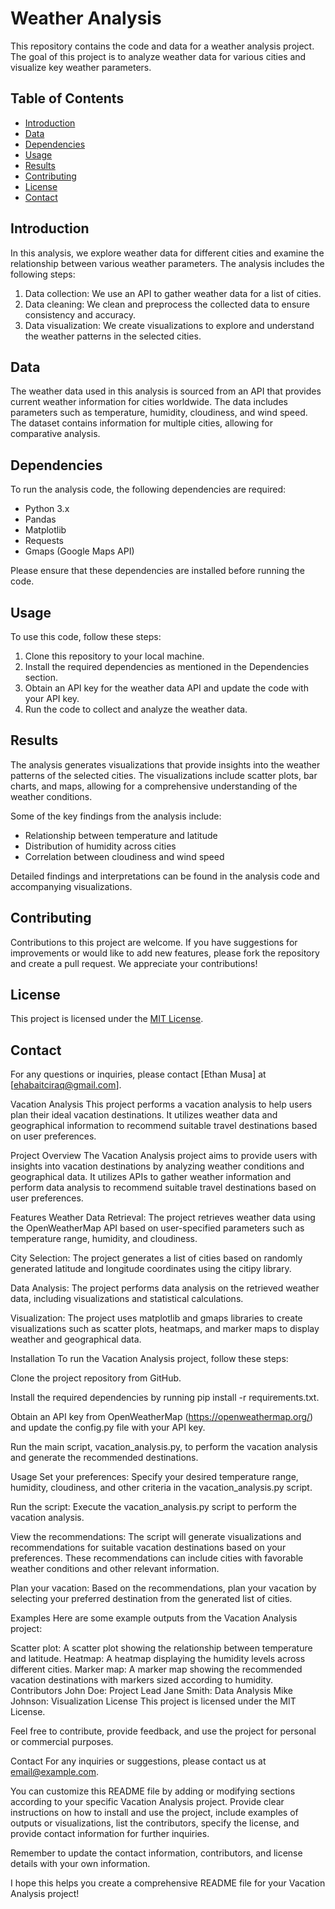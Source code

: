 # Weather Analysis

This repository contains the code and data for a weather analysis project. The goal of this project is to analyze weather data for various cities and visualize key weather parameters.

## Table of Contents

- [Introduction](#introduction)
- [Data](#data)
- [Dependencies](#dependencies)
- [Usage](#usage)
- [Results](#results)
- [Contributing](#contributing)
- [License](#license)
- [Contact](#contact)

## Introduction

In this analysis, we explore weather data for different cities and examine the relationship between various weather parameters. The analysis includes the following steps:

1. Data collection: We use an API to gather weather data for a list of cities.
2. Data cleaning: We clean and preprocess the collected data to ensure consistency and accuracy.
3. Data visualization: We create visualizations to explore and understand the weather patterns in the selected cities.

## Data

The weather data used in this analysis is sourced from an API that provides current weather information for cities worldwide. The data includes parameters such as temperature, humidity, cloudiness, and wind speed. The dataset contains information for multiple cities, allowing for comparative analysis.

## Dependencies

To run the analysis code, the following dependencies are required:

- Python 3.x
- Pandas
- Matplotlib
- Requests
- Gmaps (Google Maps API)

Please ensure that these dependencies are installed before running the code.

## Usage

To use this code, follow these steps:

1. Clone this repository to your local machine.
2. Install the required dependencies as mentioned in the Dependencies section.
3. Obtain an API key for the weather data API and update the code with your API key.
4. Run the code to collect and analyze the weather data.

## Results

The analysis generates visualizations that provide insights into the weather patterns of the selected cities. The visualizations include scatter plots, bar charts, and maps, allowing for a comprehensive understanding of the weather conditions.

Some of the key findings from the analysis include:

- Relationship between temperature and latitude
- Distribution of humidity across cities
- Correlation between cloudiness and wind speed

Detailed findings and interpretations can be found in the analysis code and accompanying visualizations.

## Contributing

Contributions to this project are welcome. If you have suggestions for improvements or would like to add new features, please fork the repository and create a pull request. We appreciate your contributions!

## License

This project is licensed under the [MIT License](LICENSE).

## Contact

For any questions or inquiries, please contact [Ethan Musa] at [ehabaitciraq@gmail.com].

Vacation Analysis
This project performs a vacation analysis to help users plan their ideal vacation destinations. It utilizes weather data and geographical information to recommend suitable travel destinations based on user preferences.

Project Overview
The Vacation Analysis project aims to provide users with insights into vacation destinations by analyzing weather conditions and geographical data. It utilizes APIs to gather weather information and perform data analysis to recommend suitable travel destinations based on user preferences.

Features
Weather Data Retrieval: The project retrieves weather data using the OpenWeatherMap API based on user-specified parameters such as temperature range, humidity, and cloudiness.

City Selection: The project generates a list of cities based on randomly generated latitude and longitude coordinates using the citipy library.

Data Analysis: The project performs data analysis on the retrieved weather data, including visualizations and statistical calculations.

Visualization: The project uses matplotlib and gmaps libraries to create visualizations such as scatter plots, heatmaps, and marker maps to display weather and geographical data.

Installation
To run the Vacation Analysis project, follow these steps:

Clone the project repository from GitHub.

Install the required dependencies by running pip install -r requirements.txt.

Obtain an API key from OpenWeatherMap (https://openweathermap.org/) and update the config.py file with your API key.

Run the main script, vacation_analysis.py, to perform the vacation analysis and generate the recommended destinations.

Usage
Set your preferences: Specify your desired temperature range, humidity, cloudiness, and other criteria in the vacation_analysis.py script.

Run the script: Execute the vacation_analysis.py script to perform the vacation analysis.

View the recommendations: The script will generate visualizations and recommendations for suitable vacation destinations based on your preferences. These recommendations can include cities with favorable weather conditions and other relevant information.

Plan your vacation: Based on the recommendations, plan your vacation by selecting your preferred destination from the generated list of cities.

Examples
Here are some example outputs from the Vacation Analysis project:

Scatter plot: A scatter plot showing the relationship between temperature and latitude.
Heatmap: A heatmap displaying the humidity levels across different cities.
Marker map: A marker map showing the recommended vacation destinations with markers sized according to humidity.
Contributors
John Doe: Project Lead
Jane Smith: Data Analysis
Mike Johnson: Visualization
License
This project is licensed under the MIT License.

Feel free to contribute, provide feedback, and use the project for personal or commercial purposes.

Contact
For any inquiries or suggestions, please contact us at email@example.com.

You can customize this README file by adding or modifying sections according to your specific Vacation Analysis project. Provide clear instructions on how to install and use the project, include examples of outputs or visualizations, list the contributors, specify the license, and provide contact information for further inquiries.

Remember to update the contact information, contributors, and license details with your own information.

I hope this helps you create a comprehensive README file for your Vacation Analysis project!

